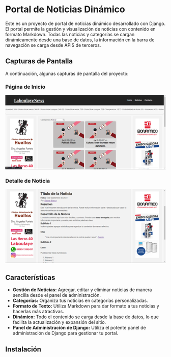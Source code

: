 # Portal de Noticias Dinámico

Este es un proyecto de portal de noticias dinámico desarrollado con Django. El portal permite la gestión y visualización de noticias con contenido en formato Markdown. Todas las noticias y categorías se cargan dinámicamente desde una base de datos, la información en la barra de navegación se carga desde APIS de terceros.

## Capturas de Pantalla

A continuación, algunas capturas de pantalla del proyecto:

### Página de Inicio

![Página de Inicio](screenshots/home.png)

### Detalle de Noticia

![Detalle de Noticia](screenshots/news_detail.png)

## Características

- **Gestión de Noticias:** Agregar, editar y eliminar noticias de manera sencilla desde el panel de administración.
- **Categorías:** Organiza tus noticias en categorías personalizadas.
- **Formato de Texto:** Utiliza Markdown para dar formato a tus noticias y hacerlas más atractivas.
- **Dinámico:** Todo el contenido se carga desde la base de datos, lo que facilita la actualización y expansión del sitio.
- **Panel de Administración de Django:** Utiliza el potente panel de administración de Django para gestionar tu portal.

## Instalación